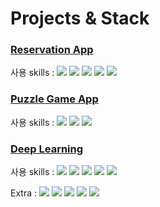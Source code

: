 # Projects & Stack

### [Reservation App](https://github.com/leeseunghun98/Reservation_Application)

사용 skills :  <img src="https://img.shields.io/badge/Android-3DDC84?style=flat&logo=Android&logoColor=white">  <img src="https://img.shields.io/badge/Kotlin-7F52FF?style=flat&logo=Kotlin&logoColor=white">  <img src="https://img.shields.io/badge/Firebase-FFCA28?style=flat&logo=Firebase&logoColor=white">  <img src="https://img.shields.io/badge/HTML5-E34F26?style=flat&logo=HTML5&logoColor=white">  <img src="https://img.shields.io/badge/GitHub-181717?style=flat&logo=GitHub&logoColor=white">

### [Puzzle Game App](https://github.com/leeseunghun98/Android-Project-With-JNI-)

사용 skills : <img src="https://img.shields.io/badge/Java-F9AB00?style=flat&logo=Java&logoColor=white">  <img src="https://img.shields.io/badge/Android-3DDC84?style=flat&logo=Android&logoColor=white">  <img src="https://img.shields.io/badge/CMake-064F8C?style=flat&logo=CMake&logoColor=white"> 

### [Deep Learning](https://github.com/leeseunghun98/Deep-learning)

사용 skills : <img src="https://img.shields.io/badge/Python-3776AB?style=flat&logo=Python&logoColor=white">  <img src="https://img.shields.io/badge/Tensorflow-FF6F00?style=flat&logo=Tensorflow&logoColor=white">  <img src="https://img.shields.io/badge/Keras-D00000?style=flat&logo=Keras&logoColor=white">  <img src="https://img.shields.io/badge/Google Colab-F9AB00?style=flat&logo=Google Colab&logoColor=white">  <img src="https://img.shields.io/badge/Kaggle-20BEFF?style=flat&logo=Kaggle&logoColor=white"> 


Extra : <img src="https://img.shields.io/badge/Unity-000000?style=flat&logo=Unity&logoColor=FFFFFF">  <img src="https://img.shields.io/badge/C Sharp-FFFFFF?style=flat&logo=C Sharp&logoColor=239120">  <img src="https://img.shields.io/badge/C-000000?style=flat&logo=C&logoColor=#A8B9CC">  <img src="https://img.shields.io/badge/MySQL-4479A1?style=flat&logo=MySQL&logoColor=white">  <img src="https://img.shields.io/badge/Visual Studio Code-007ACC?style=flat&logo=Visual Studio Code&logoColor=white"> 
